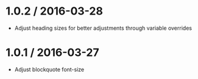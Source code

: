 
1.0.2 / 2016-03-28
==================

  * Adjust heading sizes for better adjustments through variable overrides

1.0.1 / 2016-03-27
==================

  * Adjust blockquote font-size
